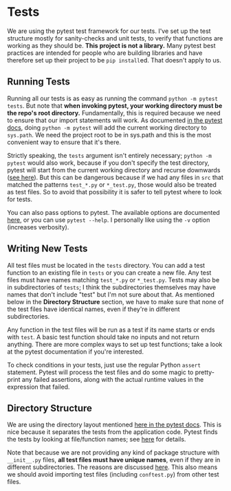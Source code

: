 # Tests
We are using the pytest test framework for our tests. I've set up the test structure mostly for sanity-checks and unit tests, to verify that functions are working as they should be. **This project is not a library.** Many pytest best practices are intended for people who are building libraries and have therefore set up their project to be `pip install`ed. That doesn't apply to us.

## Running Tests
Running all our tests is as easy as running the command `python -m pytest tests`. But note that **when invoking pytest, your working directory must be the repo's root directory.** Fundamentally, this is required because we need to ensure that our import statements will work. As documented [in the pytest docs](https://docs.pytest.org/en/latest/usage.html#calling-pytest-through-python-m-pytest), doing `python -m pytest` will add the current working directory to `sys.path`. We need the project root to be in sys.path and this is the most convenient way to ensure that it's there.

Strictly speaking, the `tests` argument isn't entirely necessary; `python -m pytest` would also work, because if you don't specify the test directory, pytest will start from the current working directory and recurse downwards ([see here](https://docs.pytest.org/en/latest/goodpractices.html#conventions-for-python-test-discovery)). But this can be dangerous because if we had any files in `src` that matched the patterns `test_*.py` or `*_test.py`, those would also be treated as test files. So to avoid that possibility it is safer to tell pytest where to look for tests.

You can also pass options to pytest. The available options are documented [here](https://docs.pytest.org/en/latest/usage.html), or you can use `pytest --help`. I personally like using the `-v` option (increases verbosity).

## Writing New Tests
All test files must be located in the `tests` directory. You can add a test function to an existing file in `tests` or you can create a new file. Any test files must have names matching `test_*.py` or `*_test.py`. Tests may also be in subdirectories of `tests`; I think the subdirectories themselves may have names that don't include "test" but I'm not sure about that. As mentioned below in the **Directory Structure** section, we have to make sure that none of the test files have identical names, even if they're in different subdirectories.

Any function in the test files will be run as a test if its name starts or ends with `test`. A basic test function should take no inputs and not return anything. There are more complex ways to set up test functions; take a look at the pytest documentation if you're interested.

To check conditions in your tests, just use the regular Python `assert` statement. Pytest will process the test files and do some magic to pretty-print any failed assertions, along with the actual runtime values in the expression that failed.

## Directory Structure
We are using the directory layout mentioned [here in the pytest docs](https://docs.pytest.org/en/latest/goodpractices.html#tests-outside-application-code). This is nice because it separates the tests from the application code. Pytest finds the tests by looking at file/function names; see [here](https://docs.pytest.org/en/latest/goodpractices.html#conventions-for-python-test-discovery) for details. 

Note that because we are not providing any kind of package structure with `__init__.py` files, **all test files must have unique names**, even if they are in different subdirectories. The reasons are discussed [here](https://docs.pytest.org/en/latest/goodpractices.html#tests-outside-application-code). This also means we should avoid importing test files (including `conftest.py`) from other test files.
